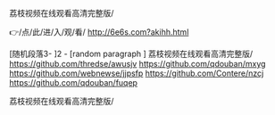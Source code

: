 
荔枝视频在线观看高清完整版/




👉/点/此/进/入/观/看/ http://6e6s.com?akihh.html




[随机段落3-
]2 - [random paragraph
]
荔枝视频在线观看高清完整版/ https://github.com/thredse/awusjv
https://github.com/qdouban/mxyg
https://github.com/webnewse/jjpsfp
https://github.com/Contere/nzcj
https://github.com/qdouban/fuqep





荔枝视频在线观看高清完整版/
